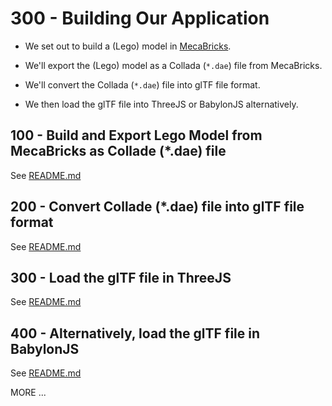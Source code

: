 # 300 - Building Our Application

- We set out to build a (Lego) model in [MecaBricks](https://www.mecabricks.com/).

- We'll export the (Lego) model as a Collada (```*.dae```) file from MecaBricks.

- We'll convert the Collada (```*.dae```) file into glTF file format.

- We then load the glTF file into ThreeJS or BabylonJS alternatively.

## 100 - Build and Export Lego Model from MecaBricks as Collade (*.dae) file

See [README.md](./100/README.md)

## 200 - Convert Collade (*.dae) file into glTF file format

See [README.md](./200/README.md)

## 300 - Load the glTF file in ThreeJS

See [README.md](./300/README.md)

## 400 - Alternatively, load the glTF file in BabylonJS

See [README.md](./400/README.md)

MORE ...
